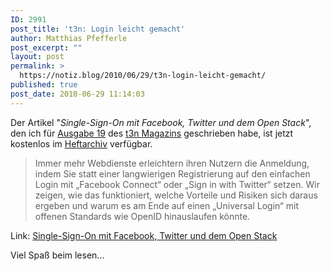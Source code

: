 ```yaml
---
ID: 2991
post_title: 't3n: Login leicht gemacht'
author: Matthias Pfefferle
post_excerpt: ""
layout: post
permalink: >
  https://notiz.blog/2010/06/29/t3n-login-leicht-gemacht/
published: true
post_date: 2010-06-29 11:14:03
---
```

<!-- wp:paragraph -->
<p>Der Artikel &quot;<em>Single-Sign-On mit Facebook, Twitter und dem Open Stack</em>&quot;, den ich für <a href="http://t3n.de/magazin/t3n-nr-19-social-media-revolution/">Ausgabe 19</a> des <a href="http://t3n.de/magazin/">t3n Magazins</a> geschrieben habe, ist jetzt kostenlos im <a href="http://t3n.de/news/login-leicht-gemacht-single-sign-on-facebook-twitter-274604/">Heftarchiv</a> verfügbar.</p>
<!-- /wp:paragraph -->

<!-- wp:quote -->
<blockquote class="wp-block-quote">
    <p>Immer mehr Webdienste erleichtern ihren Nutzern die Anmeldung, indem Sie statt einer langwierigen Registrierung auf den einfachen Login mit „Facebook Connect“ oder „Sign in with Twitter“ setzen. Wir zeigen, wie das funktioniert, welche Vorteile und Risiken sich daraus ergeben und warum es am Ende auf einen „Universal Login“ mit offenen Standards wie OpenID hinauslaufen könnte.</p>
</blockquote>
<!-- /wp:quote -->

<!-- wp:paragraph -->
<p>Link: <a href="http://t3n.de/magazin/single-sign-on-facebook-twitter-open-stack-login-leicht-224747/">Single-Sign-On mit Facebook, Twitter und dem Open Stack</a></p>
<!-- /wp:paragraph -->

<!-- wp:paragraph -->
<p>Viel Spaß beim lesen...</p>
<!-- /wp:paragraph -->